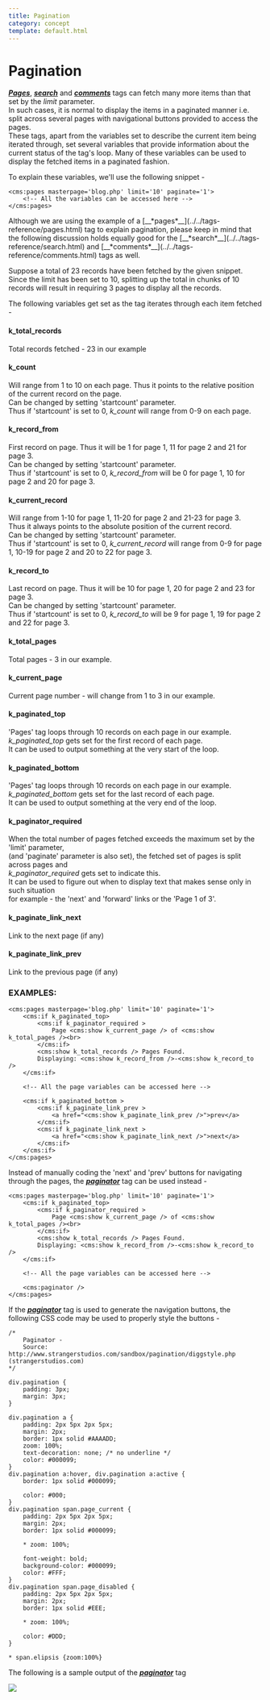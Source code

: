 ```yaml
---
title: Pagination
category: concept
template: default.html
---
```


# Pagination

[__*Pages*__](../../tags-reference/pages.html), [__*search*__](../../tags-reference/search.html) and [__*comments*__](../../tags-reference/comments.html) tags can fetch many more items than that set by the _limit_ parameter.<br/>
In such cases, it is normal to display the items in a paginated manner i.e. split across several pages with navigational buttons provided to access the pages.<br/>
These tags, apart from the variables set to describe the current item being iterated through, set several variables that provide information about the current status of the tag's loop. Many of these variables can be used to display the fetched items in a paginated fashion.

To explain these variables, we'll use the following snippet -

```
<cms:pages masterpage='blog.php' limit='10' paginate='1'>
    <!-- All the variables can be accessed here -->
</cms:pages>
```

<p class="notice">Although we are using the example of a [__*pages*__](../../tags-reference/pages.html) tag to explain pagination, please keep in mind that the following discussion holds equally good for the [__*search*__](../../tags-reference/search.html) and [__*comments*__](../../tags-reference/comments.html) tags as well.</p>

Suppose a total of 23 records have been fetched by the given snippet.<br/>
Since the limit has been set to 10, splitting up the total in chunks of 10 records will result in requiring 3 pages to display all the records.

The following variables get set as the tag iterates through each item fetched -

#### k_total_records

Total records fetched - 23 in our example

#### k_count

Will range from 1 to 10 on each page. Thus it points to the relative position of the current record on the page.<br/>
Can be changed by setting 'startcount' parameter.<br/>
Thus if 'startcount' is set to 0, *k\_count* will range from 0-9 on each page.

#### k_record_from

First record on page. Thus it will be 1 for page 1, 11 for page 2 and 21 for page 3\.<br/>
Can be changed by setting 'startcount' parameter.<br/>
Thus if 'startcount' is set to 0, *k\_record\_from* will be 0 for page 1, 10 for page 2 and 20 for page 3\.

#### k_current_record

Will range from 1-10 for page 1, 11-20 for page 2 and 21-23 for page 3\.<br/>
Thus it always points to the absolute position of the current record.<br/>
Can be changed by setting 'startcount' parameter.<br/>
Thus if 'startcount' is set to 0, *k\_current\_record* will range from 0-9 for page 1, 10-19 for page 2 and 20 to 22 for page 3\.

#### k_record_to

Last record on page. Thus it will be 10 for page 1, 20 for page 2 and 23 for page 3\.<br/>
Can be changed by setting 'startcount' parameter.<br/>
Thus if 'startcount' is set to 0, *k\_record\_to* will be 9 for page 1, 19 for page 2 and 22 for page 3\.

#### k_total_pages

Total pages - 3 in our example.

#### k_current_page

Current page number - will change from 1 to 3 in our example.

#### k_paginated_top

'Pages' tag loops through 10 records on each page in our example.<br/>
*k\_paginated\_top* gets set for the first record of each page.<br/>
It can be used to output something at the very start of the loop.

#### k_paginated_bottom

'Pages' tag loops through 10 records on each page in our example.<br/>
*k\_paginated\_bottom* gets set for the last record of each page.<br/>
It can be used to output something at the very end of the loop.

#### k_paginator_required

When the total number of pages fetched exceeds the maximum set by the 'limit' parameter,<br/>
(and 'paginate' parameter is also set), the fetched set of pages is split across pages and<br/>
*k\_paginator\_required* gets set to indicate this.<br/>
It can be used to figure out when to display text that makes sense only in such situation<br/>
for example - the 'next' and 'forward' links or the 'Page 1 of 3'.

#### k_paginate_link_next

Link to the next page (if any)

#### k_paginate_link_prev

Link to the previous page (if any)

### EXAMPLES:

```
<cms:pages masterpage='blog.php' limit='10' paginate='1'>
    <cms:if k_paginated_top>
        <cms:if k_paginator_required >
            Page <cms:show k_current_page /> of <cms:show k_total_pages /><br>
        </cms:if>
        <cms:show k_total_records /> Pages Found.
        Displaying: <cms:show k_record_from />-<cms:show k_record_to />
    </cms:if>

    <!-- All the page variables can be accessed here -->

    <cms:if k_paginated_bottom >
        <cms:if k_paginate_link_prev >
            <a href="<cms:show k_paginate_link_prev />">prev</a>
        </cms:if>
        <cms:if k_paginate_link_next >
            <a href="<cms:show k_paginate_link_next />">next</a>
        </cms:if>
    </cms:if>
</cms:pages>
```

Instead of manually coding the 'next' and 'prev' buttons for navigating through the pages, the [__*paginator*__](../../tags-reference/paginator.html) tag can be used instead -

```
<cms:pages masterpage='blog.php' limit='10' paginate='1'>
    <cms:if k_paginated_top>
        <cms:if k_paginator_required >
            Page <cms:show k_current_page /> of <cms:show k_total_pages /><br>
        </cms:if>
        <cms:show k_total_records /> Pages Found.
        Displaying: <cms:show k_record_from />-<cms:show k_record_to />
    </cms:if>

    <!-- All the page variables can be accessed here -->

    <cms:paginator />
</cms:pages>
```

If the [__*paginator*__](../../tags-reference/paginator.html) tag is used to generate the navigation buttons, the following CSS code may be used to properly style the buttons -

```
/*
    Paginator -
    Source: http://www.strangerstudios.com/sandbox/pagination/diggstyle.php (strangerstudios.com)
*/

div.pagination {
    padding: 3px;
    margin: 3px;
}

div.pagination a {
    padding: 2px 5px 2px 5px;
    margin: 2px;
    border: 1px solid #AAAADD;
    zoom: 100%;
    text-decoration: none; /* no underline */
    color: #000099;
}
div.pagination a:hover, div.pagination a:active {
    border: 1px solid #000099;

    color: #000;
}
div.pagination span.page_current {
    padding: 2px 5px 2px 5px;
    margin: 2px;
    border: 1px solid #000099;

    * zoom: 100%;

    font-weight: bold;
    background-color: #000099;
    color: #FFF;
}
div.pagination span.page_disabled {
    padding: 2px 5px 2px 5px;
    margin: 2px;
    border: 1px solid #EEE;

    * zoom: 100%;

    color: #DDD;
}

* span.elipsis {zoom:100%}
```

The following is a sample output of the [__*paginator*__](../../tags-reference/paginator.html) tag

![](../../assets/img/contents/pagination.png)
